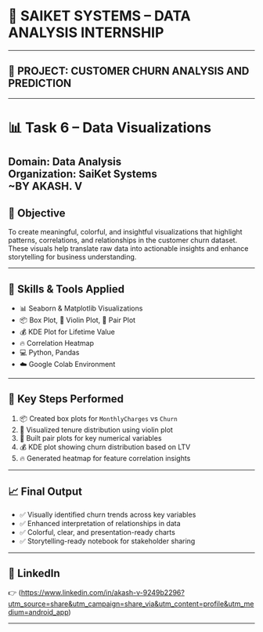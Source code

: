 # 💼 SAIKET SYSTEMS – DATA ANALYSIS INTERNSHIP  
---
## 🚀 PROJECT: CUSTOMER CHURN ANALYSIS AND PREDICTION
---

# 📊 Task 6 – Data Visualizations  
**Domain:** Data Analysis  
**Organization:** SaiKet Systems  
**~BY AKASH. V**  
---

## 🧩 Objective

To create meaningful, colorful, and insightful visualizations that highlight patterns, correlations, and relationships in the customer churn dataset. These visuals help translate raw data into actionable insights and enhance storytelling for business understanding.

---

## 🧠 Skills & Tools Applied

- 📊 Seaborn & Matplotlib Visualizations  
- 📦 Box Plot, 🎻 Violin Plot, 🔗 Pair Plot  
- 💰 KDE Plot for Lifetime Value  
- 🔥 Correlation Heatmap  
- 💻 Python, Pandas  
- ☁️ Google Colab Environment  

---

## 🔧 Key Steps Performed

1. 📦 Created box plots for `MonthlyCharges` vs `Churn`  
2. 🎻 Visualized tenure distribution using violin plot  
3. 🔗 Built pair plots for key numerical variables  
4. 💰 KDE plot showing churn distribution based on LTV  
5. 🔥 Generated heatmap for feature correlation insights  

---

## 📈 Final Output

- ✅ Visually identified churn trends across key variables  
- ✅ Enhanced interpretation of relationships in data  
- ✅ Colorful, clear, and presentation-ready charts  
- ✅ Storytelling-ready notebook for stakeholder sharing  

---

## 🔗 LinkedIn  
👉 (https://www.linkedin.com/in/akash-v-9249b2296?utm_source=share&utm_campaign=share_via&utm_content=profile&utm_medium=android_app)

---

